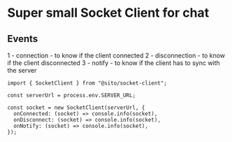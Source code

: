 # Super small Socket Client for chat

## Events

1 - connection - to know if the client connected
2 - disconnection - to know if the client disconnected
3 - notify  - to know if the client has to sync with the server

```
import { SocketClient } from "@sito/socket-client";

const serverUrl = process.env.SERVER_URL;

const socket = new SocketClient(serverUrl, {
  onConnected: (socket) => console.info(socket),
  onDisconnect: (socket) => console.info(socket),
  onNotify: (socket) => console.info(socket),
});
```
